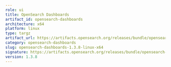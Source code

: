 ```yaml
---
role: ui
title: OpenSearch Dashboards
artifact_id: opensearch-dashboards
architecture: x64
platform: linux
type: targz
artifact_url: https://artifacts.opensearch.org/releases/bundle/opensearch-dashboards/1.3.8/opensearch-dashboards-1.3.8-linux-x64.tar.gz
category: opensearch-dashboards
slug: opensearch-dashboards-1.3.8-linux-x64
signature: https://artifacts.opensearch.org/releases/bundle/opensearch-dashboards/1.3.8/opensearch-dashboards-1.3.8-linux-x64.tar.gz.sig
version: 1.3.8
---
```



